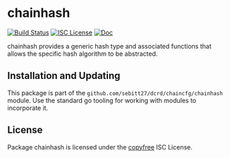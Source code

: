 chainhash
=========

[![Build Status](https://github.com/sebitt27/dcrd/workflows/Build%20and%20Test/badge.svg)](https://github.com/sebitt27/dcrd/actions)
[![ISC License](https://img.shields.io/badge/license-ISC-blue.svg)](http://copyfree.org)
[![Doc](https://img.shields.io/badge/doc-reference-blue.svg)](https://pkg.go.dev/github.com/sebitt27/dcrd/chaincfg/chainhash)

chainhash provides a generic hash type and associated functions that allows the
specific hash algorithm to be abstracted.

## Installation and Updating

This package is part of the `github.com/sebitt27/dcrd/chaincfg/chainhash` module.
Use the standard go tooling for working with modules to incorporate it.

## License

Package chainhash is licensed under the [copyfree](http://copyfree.org) ISC
License.
